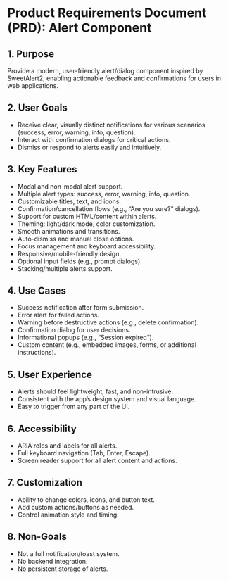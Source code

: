 # Product Requirements Document (PRD): Alert Component

## 1. Purpose
Provide a modern, user-friendly alert/dialog component inspired by SweetAlert2, enabling actionable feedback and confirmations for users in web applications.

## 2. User Goals
- Receive clear, visually distinct notifications for various scenarios (success, error, warning, info, question).
- Interact with confirmation dialogs for critical actions.
- Dismiss or respond to alerts easily and intuitively.

## 3. Key Features
- Modal and non-modal alert support.
- Multiple alert types: success, error, warning, info, question.
- Customizable titles, text, and icons.
- Confirmation/cancellation flows (e.g., “Are you sure?” dialogs).
- Support for custom HTML/content within alerts.
- Theming: light/dark mode, color customization.
- Smooth animations and transitions.
- Auto-dismiss and manual close options.
- Focus management and keyboard accessibility.
- Responsive/mobile-friendly design.
- Optional input fields (e.g., prompt dialogs).
- Stacking/multiple alerts support.

## 4. Use Cases
- Success notification after form submission.
- Error alert for failed actions.
- Warning before destructive actions (e.g., delete confirmation).
- Confirmation dialog for user decisions.
- Informational popups (e.g., “Session expired”).
- Custom content (e.g., embedded images, forms, or additional instructions).

## 5. User Experience
- Alerts should feel lightweight, fast, and non-intrusive.
- Consistent with the app’s design system and visual language.
- Easy to trigger from any part of the UI.

## 6. Accessibility
- ARIA roles and labels for all alerts.
- Full keyboard navigation (Tab, Enter, Escape).
- Screen reader support for all alert content and actions.

## 7. Customization
- Ability to change colors, icons, and button text.
- Add custom actions/buttons as needed.
- Control animation style and timing.

## 8. Non-Goals
- Not a full notification/toast system.
- No backend integration.
- No persistent storage of alerts.
